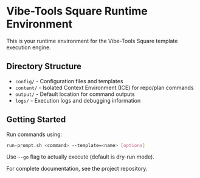 # Vibe-Tools Square Runtime Environment

This is your runtime environment for the Vibe-Tools Square template execution engine.

## Directory Structure

- `config/` - Configuration files and templates
- `content/` - Isolated Context Environment (ICE) for repo/plan commands  
- `output/` - Default location for command outputs
- `logs/` - Execution logs and debugging information

## Getting Started

Run commands using:
```bash
run-prompt.sh <command> --template=<name> [options]
```

Use `--go` flag to actually execute (default is dry-run mode).

For complete documentation, see the project repository.